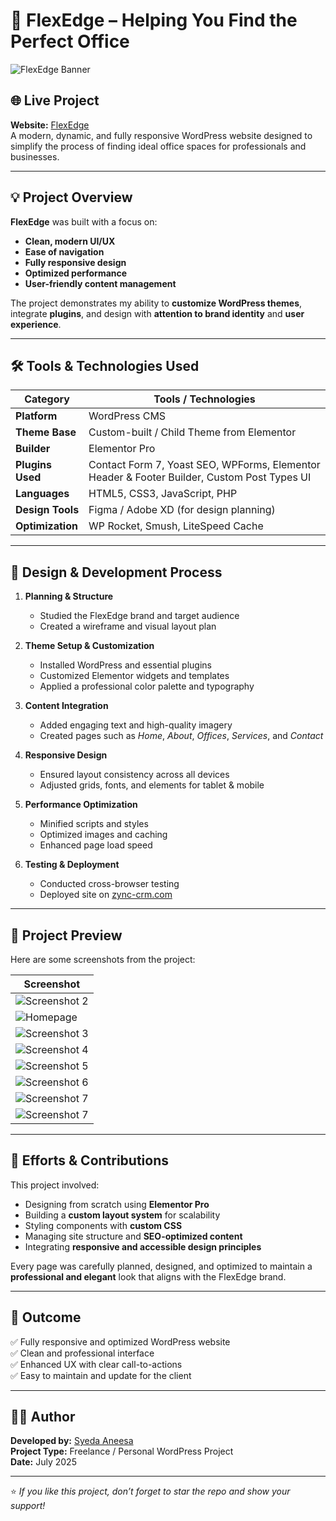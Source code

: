 # 🏢 FlexEdge – Helping You Find the Perfect Office

![FlexEdge Banner](https://github.com/Syedaaneesa/flexedge/blob/main/FlexEdge-%E2%80%93-Helping-You-Find-the-Perfect-Office-%E2%80%93-At-FlexEdge-we-make-it-simple-to-find-the-right-office-space-for-you-and-your-team--10-07-2025_08_15_PM.png)

## 🌐 Live Project
**Website:** [FlexEdge](https://flexedge.zync-crm.com/)  
A modern, dynamic, and fully responsive WordPress website designed to simplify the process of finding ideal office spaces for professionals and businesses.

---

## 💡 Project Overview

**FlexEdge** was built with a focus on:
- **Clean, modern UI/UX**
- **Ease of navigation**
- **Fully responsive design**
- **Optimized performance**
- **User-friendly content management**

The project demonstrates my ability to **customize WordPress themes**, integrate **plugins**, and design with **attention to brand identity** and **user experience**.

---

## 🛠️ Tools & Technologies Used

| Category | Tools / Technologies |
|-----------|----------------------|
| **Platform** | WordPress CMS |
| **Theme Base** | Custom-built / Child Theme from Elementor |
| **Builder** | Elementor Pro |
| **Plugins Used** | Contact Form 7, Yoast SEO, WPForms, Elementor Header & Footer Builder, Custom Post Types UI |
| **Languages** | HTML5, CSS3, JavaScript, PHP |
| **Design Tools** | Figma / Adobe XD (for design planning) |
| **Optimization** | WP Rocket, Smush, LiteSpeed Cache |

---

## 🎨 Design & Development Process

1. **Planning & Structure**  
   - Studied the FlexEdge brand and target audience  
   - Created a wireframe and visual layout plan  

2. **Theme Setup & Customization**  
   - Installed WordPress and essential plugins  
   - Customized Elementor widgets and templates  
   - Applied a professional color palette and typography

3. **Content Integration**  
   - Added engaging text and high-quality imagery  
   - Created pages such as *Home*, *About*, *Offices*, *Services*, and *Contact*

4. **Responsive Design**  
   - Ensured layout consistency across all devices  
   - Adjusted grids, fonts, and elements for tablet & mobile  

5. **Performance Optimization**  
   - Minified scripts and styles  
   - Optimized images and caching  
   - Enhanced page load speed  

6. **Testing & Deployment**  
   - Conducted cross-browser testing  
   - Deployed site on [zync-crm.com](https://flexedge.zync-crm.com/)  

---

## 📸 Project Preview

Here are some screenshots from the project:

| Screenshot |
|-------------|
| ![Screenshot 2](https://github.com/Syedaaneesa/flexedge/blob/main/FlexEdge-%E2%80%93-Helping-You-Find-the-Perfect-Office-%E2%80%93-At-FlexEdge-we-make-it-simple-to-find-the-right-office-space-for-you-and-your-team--10-07-2025_08_15_PM.png) 
| ![Homepage](https://github.com/Syedaaneesa/flexedge/blob/main/FlexEdge-%E2%80%93-Helping-You-Find-the-Perfect-Office-%E2%80%93-At-FlexEdge-we-make-it-simple-to-find-the-right-office-space-for-you-ancd-your-team--10-07-2025_08_19_PM.png) 
| ![Screenshot 3](https://github.com/Syedaaneesa/flexedge/blob/main/FlexEdge-%E2%80%93-Helping-You-Find-the-Perfect-Office-%E2%80%93-At-FlexEdge-we-make-it-simple-to-find-the-right-office-space-for-you-and-your-team--10-07-2025_08_16_PM.png) 
| ![Screenshot 4](https://github.com/Syedaaneesa/flexedge/blob/main/FlexEdge-%E2%80%93-Helping-You-Find-the-Perfect-Office-%E2%80%93-At-FlexEdge-we-make-it-simple-to-find-the-right-office-space-for-you-and-your-team--10-07-2025_08_17_PM.png) 
| ![Screenshot 5](https://github.com/Syedaaneesa/flexedge/blob/main/FlexEdge-%E2%80%93-Helping-You-Find-the-Perfect-Office-%E2%80%93-At-FlexEdge-we-make-it-simple-to-find-the-right-office-space-for-you-and-your-team--10-07-2025_08_18_PM.png)
| ![Screenshot 6](https://github.com/Syedaaneesa/flexedge/blob/main/FlexEdge-%E2%80%93-Helping-You-Find-the-Perfect-Office-%E2%80%93-At-FlexEdge-we-make-it-simple-to-find-the-right-office-space-for-you-and-your-team--10-07-202x5_08_18_PM.png)
| ![Screenshot 7](https://github.com/Syedaaneesa/flexedge/blob/main/FlexEdge-%E2%80%93-Helping-You-Find-the-Perfect-Office-%E2%80%93-At-FlexEdge-we-make-it-simple-to-find-the-right-office-space-for-you-and-your-team--10a-07-2025_08_16_PM.png) 
| ![Screenshot 7](https://github.com/Syedaaneesa/flexedge/blob/main/FlexEdge-%E2%80%93-Helping-You-Find-the-Perfect-Office-%E2%80%93-At-FlexEdge-we-make-it-simple-to-find-the-right-office-space-for-you-and-your-tezam--10-07-2025_08_18_PM.png)

>

---

## 💪 Efforts & Contributions

This project involved:
- Designing from scratch using **Elementor Pro**
- Building a **custom layout system** for scalability
- Styling components with **custom CSS**
- Managing site structure and **SEO-optimized content**
- Integrating **responsive and accessible design principles**

Every page was carefully planned, designed, and optimized to maintain a **professional and elegant** look that aligns with the FlexEdge brand.

---

## 🚀 Outcome

✅ Fully responsive and optimized WordPress website  
✅ Clean and professional interface  
✅ Enhanced UX with clear call-to-actions  
✅ Easy to maintain and update for the client  

---

## 🧑‍💻 Author

**Developed by:** [Syeda Aneesa](https://github.com/Syedaaneesa)  
**Project Type:** Freelance / Personal WordPress Project  
**Date:** July 2025  

---

⭐ *If you like this project, don’t forget to star the repo and show your support!*
